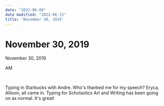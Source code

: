 ```yaml
---
date: "2022-06-09"
date modified: "2022-06-15"
title: 'November 30, 2019'
---
```


# November 30, 2019
November 30, 2019

AM

 

Typing in Starbucks with Andre. Who's thanked me for my speech? Eryca, Allison, all came in. Typing for Scholastics Art and Writing has been going on as normal. It's great!
